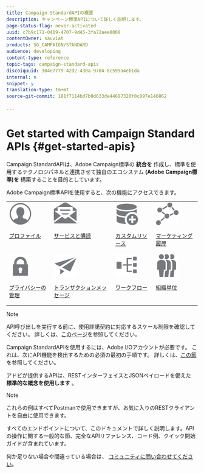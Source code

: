 ```yaml
---
title: Campaign StandardAPIの概要
description: キャンペーン標準APIについて詳しく説明します。
page-status-flag: never-activated
uuid: c7b9c171-0409-4707-9d45-3fa72aee8008
contentOwner: sauviat
products: SG_CAMPAIGN/STANDARD
audience: developing
content-type: reference
topic-tags: campaign-standard-apis
discoiquuid: 304e7779-42d2-430a-9704-8c599a4eb1da
internal: n
snippet: y
translation-type: tm+mt
source-git-commit: 181f7114bd7b9d633de44687320f0c897e146862

---
```



# Get started with Campaign Standard APIs {#get-started-apis}

Campaign StandardAPIは、Adobe Campaign標準の **統合を** 作成し、標準を使用するテクノロジパネルと連携させて独自のエコシステム **(Adobe Campaign標準)を** 構築することを目的としています。

Adobe Campaign標準APIを使用すると、次の機能にアクセスできます。

<table><tr>
 <td valign="top"><a href="../../api/using/retrieving-profiles.md"><img width="60px" alt="conditions" src="assets/icon_profile.svg"/></a><p><a href="../../api/using/retrieving-profiles.md">プロファイル</a></p></td>
<td valign="top"><a href="../../api/using/creating-a-service.md"><img width="60px" alt="conditions" src="assets/icon_services.svg"/></a><p><a href="../../api/using/creating-a-service.md">サービスと購読</a></p></td>
<td valign="top"><a href="../../api/using/interacting-with-custom-resources.md"><img width="60px" alt="conditions" src="assets/icon_customresources.svg"/></a><p><a href="../../api/using/interacting-with-custom-resources.md">カスタムリソース</a></p></td>
<td valign="top"><a href="../../api/using/interacting-with-marketing-history.md"><img width="60px" alt="conditions" src="assets/icon_marketinghistory.svg"/></a><p><a href="../../api/using/interacting-with-marketing-history.md">マーケティング履歴</a></p></td>
</tr>
<tr>
<td valign="top"><a href="../../api/using/creating-a-privacy-request.md"><img width="60px" alt="conditions" src="assets/icon_privacy.svg"/></a><p><a href="../../api/using/creating-a-privacy-request.md">プライバシーの管理</a></p></td>
<td valign="top"><a href="../../api/using/managing-transactional-messages.md"><img width="60px" alt="conditions" src="assets/icon_transactionalmessage.svg"/></a><p><a href="../../api/using/managing-transactional-messages.md">トランザクションメッセージ</a></p></td>
<td valign="top"><a href="../../api/using/controlling-a-workflow.md"><img width="60px" alt="conditions" src="assets/icon_workflows.svg"/></a><p><a href="../../api/using/controlling-a-workflow.md">ワークフロー</a></p></td>
<td valign="top"><a href="../../api/using/retrieving-an-organizational-unit.md"><img width="60px" alt="conditions" src="assets/icon_units.svg"/></a><p><a href="../../api/using/retrieving-an-organizational-unit.md">組織単位</a></p></td>
</tr></table>

>[!NOTE]
>
>API呼び出しを実行する前に、使用許諾契約に対応するスケール制限を確認してください。 詳しくは、[このページ](https://helpx.adobe.com/legal/product-descriptions/campaign-standard.html#ITInfrastructureResourcesbyActiveProfilesTiers)を参照してください。

Campaign StandardAPIを使用するには、Adobe I/Oアカウントが必要です。 これは、次にAPI機能を検出するための必須の最初の手順です。
詳しくは、[この節](../../api/using/setting-up-api-access.md)を参照してください。

アドビが提供するAPIは、RESTインターフェイスとJSONペイロードを備えた **標準的な概念を使用します** 。

>[!NOTE]
>
>これらの例はすべてPostmanで使用できますが、お気に入りのRESTクライアントを自由に使用できます。

すべてのエンドポイントについて、このドキュメントで詳しく説明します。APIの操作に関する一般的な節、完全なAPIリファレンス、コード例、クイック開始ガイドが含まれています。

何か足りない場合や間違っている場合は、 [コミュニティに問い合わせてください](https://help-forums.adobe.com/content/adobeforums/en/campaign-forum/adobe-campaign.html)。
